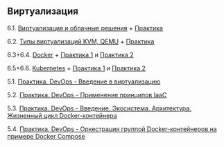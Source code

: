 ## Виртуализация

6.1. [Виртуализация и облачные решения](https://github.com/guillotine666/nah/blob/master/virtualization/notes/6-01.md) + [Практика](https://github.com/guillotine666/nah/blob/master/virtualization/homeworks/6-01.md)

6.2. [Типы виртуализаций KVM, QEMU](https://github.com/guillotine666/nah/blob/master/virtualization/notes/6-02.md) + [Практика](https://github.com/guillotine666/nah/blob/master/virtualization/homeworks/6-02.md)

6.3+6.4. [Docker](https://github.com/guillotine666/nah/blob/master/virtualization/notes/6-03.md) + [Практика 1](https://github.com/guillotine666/nah/blob/master/virtualization/homeworks/6-03.md) и [Практика 2](https://github.com/guillotine666/nah/blob/master/virtualization/homeworks/6-04.md)

6.5+6.6. [Kubernetes](https://github.com/guillotine666/nah/blob/master/virtualization/notes/6-05.md) + [Практика 1](https://github.com/guillotine666/nah/blob/master/virtualization/homeworks/6-05.md) и [Практика 2](https://github.com/guillotine666/nah/blob/master/virtualization/homeworks/6-06.md)

5.1. [Практика. DevOps - Введение в виртуализацию](https://github.com/malkops/nah/blob/master/virtualization/homeworks/05-virt-01-basics.md)

5.2. [Практика. DevOps - Применение принципов IaaC](https://github.com/malkops/nah/blob/master/virtualization/homeworks/05-virt-02-iaac.md)

5.3. [Практика. DevOps - Введение. Экосистема. Архитектура. Жизненный цикл Docker-контейнера](https://github.com/malkops/nah/blob/master/virtualization/homeworks/05-virt-03-docker.md)

5.4. [Практика. DevOps - Оркестрация группой Docker-контейнеров на примере Docker Compose](https://github.com/malkops/nah/blob/master/virtualization/homeworks/05-virt-04-docker-compose.md)
